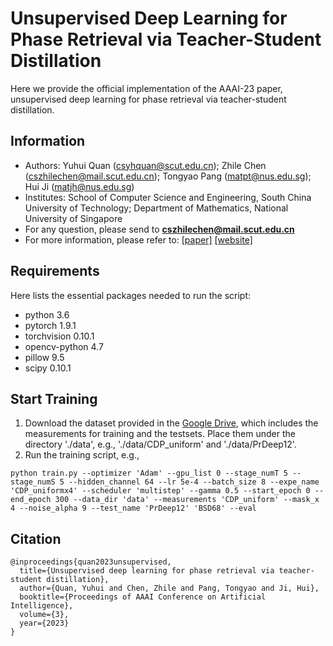 # Unsupervised Deep Learning for Phase Retrieval via Teacher-Student Distillation
Here we provide the official implementation of the AAAI-23 paper, unsupervised deep learning for phase retrieval via teacher-student distillation.

## Information
- Authors: Yuhui Quan (csyhquan@scut.edu.cn); Zhile Chen (cszhilechen@mail.scut.edu.cn); Tongyao Pang (matpt@nus.edu.sg); Hui Ji (matjh@nus.edu.sg)
- Institutes: School of Computer Science and Engineering, South China University of Technology; Department of Mathematics, National University of Singapore
- For any question, please send to **cszhilechen@mail.scut.edu.cn**
- For more information, please refer to: [[paper]](https://ojs.aaai.org/index.php/AAAI/article/view/25306) [[website]](https://csyhquan.github.io/)

## Requirements
Here lists the essential packages needed to run the script:
* python 3.6
* pytorch 1.9.1
* torchvision 0.10.1
* opencv-python 4.7
* pillow 9.5
* scipy 0.10.1

## Start Training
1. Download the dataset provided in the [Google Drive](https://drive.google.com/drive/folders/1UBp1wI-witB_Vdbs-yqAXJnZ-1tNYb9F?usp=drive_link), which includes the measurements for training and the testsets. 
Place them under the directory './data', e.g., './data/CDP_uniform' and './data/PrDeep12'.
2. Run the training script, e.g.,
```
python train.py --optimizer 'Adam' --gpu_list 0 --stage_numT 5 --stage_numS 5 --hidden_channel 64 --lr 5e-4 --batch_size 8 --expe_name 'CDP_uniformx4' --scheduler 'multistep' --gamma 0.5 --start_epoch 0 --end_epoch 300 --data_dir 'data' --measurements 'CDP_uniform' --mask_x 4 --noise_alpha 9 --test_name 'PrDeep12' 'BSD68' --eval
```

## Citation
```
@inproceedings{quan2023unsupervised,
  title={Unsupervised deep learning for phase retrieval via teacher-student distillation},
  author={Quan, Yuhui and Chen, Zhile and Pang, Tongyao and Ji, Hui},
  booktitle={Proceedings of AAAI Conference on Artificial Intelligence},
  volume={3},
  year={2023}
}
```
